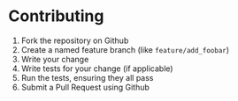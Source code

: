 # Contributing

1. Fork the repository on Github
1. Create a named feature branch (like `feature/add_foobar`)
1. Write your change
1. Write tests for your change (if applicable)
1. Run the tests, ensuring they all pass
1. Submit a Pull Request using Github
